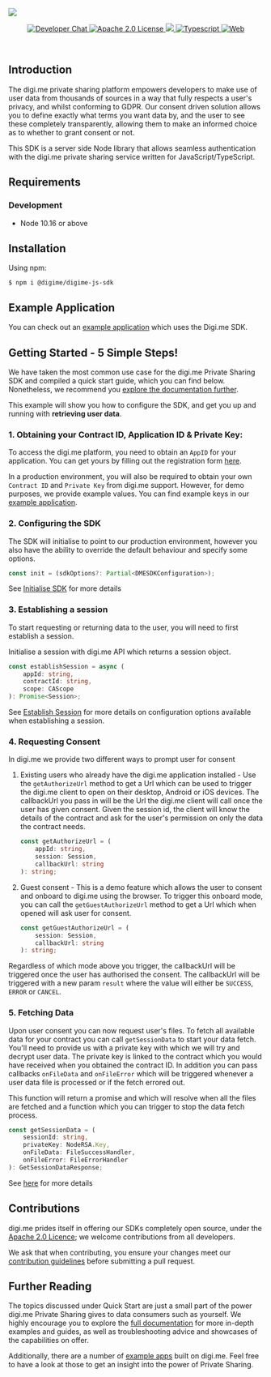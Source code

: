 ![](https://securedownloads.digi.me/partners/digime/SDKReadmeBanner.png)
<p align="center">
    <a href="https://developers.digi.me/slack/join">
        <img src="https://img.shields.io/badge/chat-slack-blueviolet.svg" alt="Developer Chat">
    </a>
    <a href="LICENSE">
        <img src="https://img.shields.io/badge/license-apache 2.0-blue.svg" alt="Apache 2.0 License">
    </a>
    <a href="#">
    	<img src="https://img.shields.io/badge/build-passing-brightgreen.svg">
    </a>
    <a href="https://www.typescriptlang.org/">
        <img src="https://img.shields.io/badge/language-typescript-ff69b4.svg" alt="Typescript">
    </a>
    <a href="https://developers.digi.me/">
        <img src="https://img.shields.io/badge/web-digi.me-red.svg" alt="Web">
    </a>
</p>

<br>

## Introduction

The digi.me private sharing platform empowers developers to make use of user data from thousands of sources in a way that fully respects a user's privacy, and whilst conforming to GDPR. Our consent driven solution allows you to define exactly what terms you want data by, and the user to see these completely transparently, allowing them to make an informed choice as to whether to grant consent or not.

This SDK is a server side Node library that allows seamless authentication with the digi.me private sharing service written for JavaScript/TypeScript. 

## Requirements

### Development
- Node 10.16 or above

## Installation

Using npm:
```shell
$ npm i @digime/digime-js-sdk
```

## Example Application
You can check out an [example application](https://github.com/digime/digime-js-sdk-example) which uses the Digi.me SDK.

## Getting Started - 5 Simple Steps!

We have taken the most common use case for the digi.me Private Sharing SDK and compiled a quick start guide, which you can find below. Nonetheless, we recommend you [explore the documentation further](/docs/README.md).

This example will show you how to configure the SDK, and get you up and running with **retrieving user data**.

### 1. Obtaining your Contract ID, Application ID & Private Key:

To access the digi.me platform, you need to obtain an `AppID` for your application. You can get yours by filling out the registration form [here](https://go.digi.me/developers/register).

In a production environment, you will also be required to obtain your own `Contract ID` and `Private Key` from digi.me support. However, for demo purposes, we provide example values. You can find example keys in our [example application](https://github.com/digime/digime-js-sdk-example).
	
### 2. Configuring the SDK
The SDK will initialise to point to our production environment, however you also have the ability to override the default behaviour and specify some options.

```typescript
const init = (sdkOptions?: Partial<DMESDKConfiguration>);
```

See [Initialise SDK](/docs/initialise-sdk.md) for more details

### 3. Establishing a session
To start requesting or returning data to the user, you will need to first establish a session.

Initialise a session with digi.me API which returns a session object.
```typescript
const establishSession = async (
    appId: string,
    contractId: string,
    scope: CAScope
): Promise<Session>;
```
See [Establish Session](/docs/establish-session.md) for more details on configuration options available when establishing a session.

### 4. Requesting Consent
In digi.me we provide two different ways to prompt user for consent
1. Existing users who already have the digi.me application installed - Use the `getAuthorizeUrl` method to get a Url which can be used to trigger the digi.me client to open on their desktop, Android or iOS devices. The callbackUrl you pass in will be the Url the digi.me client will call once the user has given consent. Given the session id, the client will know the details of the contract and ask for the user's permission on only the data the contract needs.
    ```typescript
    const getAuthorizeUrl = (
        appId: string,
        session: Session,
        callbackUrl: string
    ): string;
    ```

2. Guest consent - This is a demo feature which allows the user to consent and onboard to digi.me using the browser. To trigger this onboard mode, you can call the `getGuestAuthorizeUrl` method to get a Url which when opened will ask user for consent.
    ```typescript
    const getGuestAuthorizeUrl = (
        session: Session,
        callbackUrl: string
    ): string;
    ```

Regardless of which mode above you trigger, the callbackUrl will be triggered once the user has authorised the consent. The callbackUrl will be triggered with a new param `result` where the value will either be `SUCCESS`, `ERROR` or `CANCEL`.

### 5. Fetching Data
Upon user consent you can now request user's files. To fetch all available data for your contract you can call `getSessionData` to start your data fetch. You'll need to provide us with a private key with which we will try and decrypt user data. The private key is linked to the contract which you would have received when you obtained the contract ID. In addition you can pass callbacks `onFileData` and `onFileError` which will be triggered whenever a user data file is processed or if the fetch errored out.

This function will return a promise and which will resolve when all the files are fetched and a function which you can trigger to stop the data fetch process. 
```typescript
const getSessionData = (
    sessionId: string,
    privateKey: NodeRSA.Key,
    onFileData: FileSuccessHandler,
    onFileError: FileErrorHandler
): GetSessionDataResponse;
```

See [here](/docs/session-data.md) for more details

## Contributions

digi.me prides itself in offering our SDKs completely open source, under the [Apache 2.0 Licence](LICENSE); we welcome contributions from all developers.

We ask that when contributing, you ensure your changes meet our [contribution guidelines](CONTRIBUTING.md) before submitting a pull request.

## Further Reading

The topics discussed under Quick Start are just a small part of the power digi.me Private Sharing gives to data consumers such as yourself. We highly encourage you to explore the [full documentation](/docs/README.md) for more in-depth examples and guides, as well as troubleshooting advice and showcases of the capabilities on offer.

Additionally, there are a number of [example apps](https://github.com/digime/digime-js-sdk-example) built on digi.me. Feel free to have a look at those to get an insight into the power of Private Sharing.
